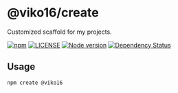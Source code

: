# @viko16/create
Customized scaffold for my projects.

[![npm](https://img.shields.io/npm/v/@viko16/create.svg)](https://www.npmjs.com/package/@viko16/create)
[![LICENSE](https://img.shields.io/npm/l/@viko16/create.svg)](https://github.com/viko16/@viko16/create/blob/master/LICENSE)
[![Node version](https://img.shields.io/node/v/@viko16/create.svg)](https://github.com/viko16/create)
[![Dependency Status](https://david-dm.org/viko16/@viko16/create.svg?theme=shields.io)](https://david-dm.org/viko16/create)

## Usage

```sh
npm create @viko16
```
